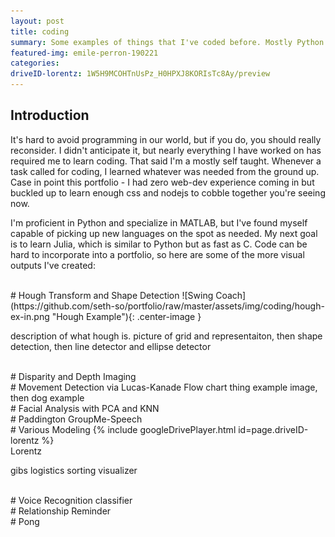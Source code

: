 ```yaml
---
layout: post
title: coding
summary: Some examples of things that I've coded before. Mostly Python and MATLAB.
featured-img: emile-perron-190221
categories:
driveID-lorentz: 1W5H9MCOHTnUsPz_H0HPXJ8KORIsTc8Ay/preview
---
```

## Introduction
It's hard to avoid programming in our world, but if you do, you should really reconsider. I didn't anticipate it, but nearly everything I have worked on has required me to learn coding. That said I'm a mostly self taught. Whenever a task called for coding, I learned whatever was needed from the ground up. Case in point this portfolio - I had zero web-dev experience coming in but buckled up to learn enough css and nodejs to cobble together you're seeing now.

I'm proficient in Python and specialize in MATLAB, but I've found myself capable of picking up new languages on the spot as needed. My next goal is to learn Julia, which is similar to Python but as fast as C. Code can be hard to incorporate into a portfolio, so here are some of the more visual outputs I've created:


<br />
# Hough Transform and Shape Detection
![Swing Coach](https://github.com/seth-so/portfolio/raw/master/assets/img/coding/hough-ex-in.png "Hough Example"){: .center-image }

description of what hough is. picture of grid and representaiton, then shape detection, then line detector and ellipse detector


<br />
# Disparity and Depth Imaging


<br />
# Movement Detection via Lucas-Kanade
Flow chart thing
example image, then dog example


<br />
# Facial Analysis with PCA and KNN


<br />
# Paddington GroupMe-Speech


<br />
# Various Modeling
{% include googleDrivePlayer.html id=page.driveID-lorentz %} <br />
Lorentz

gibs
logistics
sorting visualizer


<br />
# Voice Recognition classifier


<br />
# Relationship Reminder


<br />
# Pong
